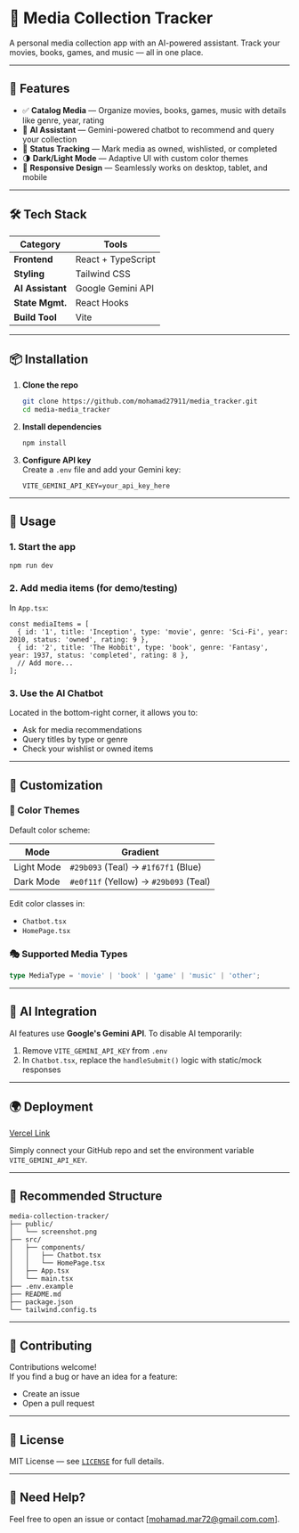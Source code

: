 
# 🎥 Media Collection Tracker

A personal media collection app with an AI-powered assistant. Track your movies, books, games, and music — all in one place.

---

## 🚀 Features

- ✅ **Catalog Media** — Organize movies, books, games, music with details like genre, year, rating
- 🤖 **AI Assistant** — Gemini-powered chatbot to recommend and query your collection
- 🎯 **Status Tracking** — Mark media as owned, wishlisted, or completed
- 🌗 **Dark/Light Mode** — Adaptive UI with custom color themes
- 📱 **Responsive Design** — Seamlessly works on desktop, tablet, and mobile

---

## 🛠 Tech Stack

| Category        | Tools                              |
|----------------|-------------------------------------|
| **Frontend**    | React + TypeScript                  |
| **Styling**     | Tailwind CSS                        |
| **AI Assistant**| Google Gemini API                   |
| **State Mgmt.** | React Hooks                         |
| **Build Tool**  | Vite                                |

---

## 📦 Installation

1. **Clone the repo**  
   ```bash
   git clone https://github.com/mohamad27911/media_tracker.git
   cd media-media_tracker
   ```

2. **Install dependencies**  
   ```bash
   npm install
   ```

3. **Configure API key**  
   Create a `.env` file and add your Gemini key:
   ```env
   VITE_GEMINI_API_KEY=your_api_key_here
   ```

---

## 🚦 Usage

### 1. Start the app
```bash
npm run dev
```

### 2. Add media items (for demo/testing)
In `App.tsx`:
```tsx
const mediaItems = [
  { id: '1', title: 'Inception', type: 'movie', genre: 'Sci-Fi', year: 2010, status: 'owned', rating: 9 },
  { id: '2', title: 'The Hobbit', type: 'book', genre: 'Fantasy', year: 1937, status: 'completed', rating: 8 },
  // Add more...
];
```

### 3. Use the AI Chatbot
Located in the bottom-right corner, it allows you to:
- Ask for media recommendations
- Query titles by type or genre
- Check your wishlist or owned items

---

## 🎨 Customization

### 🎨 Color Themes
Default color scheme:

| Mode       | Gradient                              |
|------------|----------------------------------------|
| Light Mode | `#29b093` (Teal) → `#1f67f1` (Blue)    |
| Dark Mode  | `#e0f11f` (Yellow) → `#29b093` (Teal)   |

Edit color classes in:
- `Chatbot.tsx`
- `HomePage.tsx`

### 🎭 Supported Media Types

```ts
type MediaType = 'movie' | 'book' | 'game' | 'music' | 'other';
```

---

## 🔌 AI Integration

AI features use **Google's Gemini API**. To disable AI temporarily:

1. Remove `VITE_GEMINI_API_KEY` from `.env`
2. In `Chatbot.tsx`, replace the `handleSubmit()` logic with static/mock responses

---

## 🌍 Deployment
 
[Vercel Link](https://media-tracker-vert.vercel.app/)

Simply connect your GitHub repo and set the environment variable `VITE_GEMINI_API_KEY`.

---

## 📁 Recommended Structure

```
media-collection-tracker/
├── public/
│   └── screenshot.png
├── src/
│   ├── components/
│   │   ├── Chatbot.tsx
│   │   └── HomePage.tsx
│   ├── App.tsx
│   └── main.tsx
├── .env.example
├── README.md
├── package.json
└── tailwind.config.ts
```

---

## 🤝 Contributing

Contributions welcome!  
If you find a bug or have an idea for a feature:

- Create an issue
- Open a pull request

---

## 📜 License

MIT License — see [`LICENSE`](LICENSE) for full details.

---

## 🙋 Need Help?

Feel free to open an issue or contact [mohamad.mar72@gmail.com.com].
